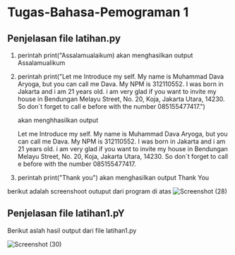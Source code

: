 # Tugas-Bahasa-Pemograman 1

## Penjelasan file latihan.py

  1. perintah print("Assalamualaikum) akan menghasilkan output Assalamualikum
  2. perintah print("Let me Introduce my self. My name is Muhammad Dava Aryoga, but you can call me Dava. My NPM is 312110552. I was born in Jakarta and i am 21 years old. i am very glad if you want to invite my house in Bendungan Melayu Street, No. 20, Koja, Jakarta Utara, 14230. So don`t forget to call e before with the number 085155477417.")
     
     akan menghhasilkan output 
     
     Let me Introduce my self. My name is Muhammad Dava Aryoga, but you can call me Dava.
     My NPM is 312110552. I was born in Jakarta and i am 21 years old. 
     i am very glad if you want to invite my house in Bendungan Melayu Street, No. 20, Koja, Jakarta Utara, 14230. 
     So don`t forget to call e before with the number 085155477417.
  3. perintah print("Thank you") akan menghasilkan output Thank You  

berikut adalah screenshoot outuput dari program di atas 
![Screenshot (28)](https://user-images.githubusercontent.com/92939686/138862119-fb8fa90e-ab19-4930-925a-8471bb75293e.png)

## Penjelasan file latihan1.pY

Berikut aslah hasil output dari file latihan1.py

![Screenshot (30)](https://user-images.githubusercontent.com/92939686/138987398-774cdfd6-d46b-4886-af6f-b6fd14f884bb.png)
